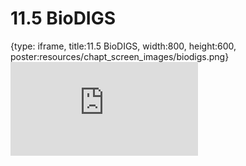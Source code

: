 # 11.5 BioDIGS
 
{type: iframe, title:11.5 BioDIGS, width:800, height:600, poster:resources/chapt_screen_images/biodigs.png}
![](https://vgaysin1.github.io/CURE-MicrobialMysteries-test/biodigs.html)
 

 
